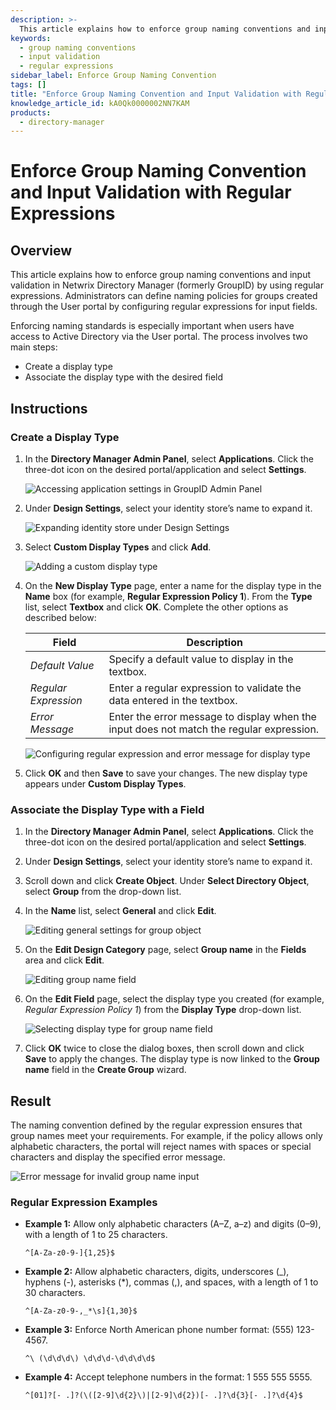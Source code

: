 ```yaml
---
description: >-
  This article explains how to enforce group naming conventions and input validation in Netwrix Directory Manager using regular expressions. It provides step-by-step instructions for creating and associating display types.
keywords:
  - group naming conventions
  - input validation
  - regular expressions
sidebar_label: Enforce Group Naming Convention
tags: []
title: "Enforce Group Naming Convention and Input Validation with Regular Expressions"
knowledge_article_id: kA0Qk0000002NN7KAM
products:
  - directory-manager
---
```


# Enforce Group Naming Convention and Input Validation with Regular Expressions

## Overview

This article explains how to enforce group naming conventions and input validation in Netwrix Directory Manager (formerly GroupID) by using regular expressions. Administrators can define naming policies for groups created through the User portal by configuring regular expressions for input fields.

Enforcing naming standards is especially important when users have access to Active Directory via the User portal. The process involves two main steps:

- Create a display type
- Associate the display type with the desired field

## Instructions

### Create a Display Type

1. In the **Directory Manager Admin Panel**, select **Applications**. Click the three-dot icon on the desired portal/application and select **Settings**.

   ![Accessing application settings in GroupID Admin Panel](./images/servlet_image_677f21527b05.png)

2. Under **Design Settings**, select your identity store’s name to expand it.

   ![Expanding identity store under Design Settings](./images/servlet_image_1a6e50068bb6.png)

3. Select **Custom Display Types** and click **Add**.

   ![Adding a custom display type](./images/servlet_image_a1edb8bd189c.png)

4. On the **New Display Type** page, enter a name for the display type in the **Name** box (for example, **Regular Expression Policy 1**). From the **Type** list, select **Textbox** and click **OK**. Complete the other options as described below:

   | **Field**            | **Description**                                                                                     |
   |----------------------|-----------------------------------------------------------------------------------------------------|
   | *Default Value*      | Specify a default value to display in the textbox.                                                |
   | *Regular Expression* | Enter a regular expression to validate the data entered in the textbox.                           |
   | *Error Message*      | Enter the error message to display when the input does not match the regular expression.          |

   ![Configuring regular expression and error message for display type](./images/servlet_image_21d548cd380a.png)

5. Click **OK** and then **Save** to save your changes. The new display type appears under **Custom Display Types**.

### Associate the Display Type with a Field

1. In the **Directory Manager Admin Panel**, select **Applications**. Click the three-dot icon on the desired portal/application and select **Settings**.
2. Under **Design Settings**, select your identity store’s name to expand it.
3. Scroll down and click **Create Object**. Under **Select Directory Object**, select **Group** from the drop-down list.
4. In the **Name** list, select **General** and click **Edit**.

   ![Editing general settings for group object](./images/servlet_image_96e97acfbe1a.png)

5. On the **Edit Design Category** page, select **Group name** in the **Fields** area and click **Edit**.

   ![Editing group name field](./images/servlet_image_4909739e6c29.png)

6. On the **Edit Field** page, select the display type you created (for example, *Regular Expression Policy 1*) from the **Display Type** drop-down list.

   ![Selecting display type for group name field](./images/servlet_image_43757b5dda2e.png)

7. Click **OK** twice to close the dialog boxes, then scroll down and click **Save** to apply the changes. The display type is now linked to the **Group name** field in the **Create Group** wizard.

## Result

The naming convention defined by the regular expression ensures that group names meet your requirements. For example, if the policy allows only alphabetic characters, the portal will reject names with spaces or special characters and display the specified error message.

![Error message for invalid group name input](./images/servlet_image_4739340f8812.png)

### Regular Expression Examples

- **Example 1:** Allow only alphabetic characters (A–Z, a–z) and digits (0–9), with a length of 1 to 25 characters.  
  ```plaintext
  ^[A-Za-z0-9-]{1,25}$
  ```

- **Example 2:** Allow alphabetic characters, digits, underscores (_), hyphens (-), asterisks (*), commas (,), and spaces, with a length of 1 to 30 characters.  
  ```plaintext
  ^[A-Za-z0-9-,_*\s]{1,30}$
  ```

- **Example 3:** Enforce North American phone number format: (555) 123-4567.  
  ```plaintext
  ^\ (\d\d\d\) \d\d\d-\d\d\d\d$
  ```

- **Example 4:** Accept telephone numbers in the format: 1 555 555 5555.
  ```plaintext
  ^[01]?[- .]?(\([2-9]\d{2}\)|[2-9]\d{2})[- .]?\d{3}[- .]?\d{4}$
  ```